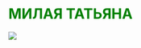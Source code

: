 <h1 style = "color: green"> МИЛАЯ ТАТЬЯНА </h1>
<img src=http://kartinki.info/uploads/posts/2016-12/1482824025_2389.gif>
 


              






